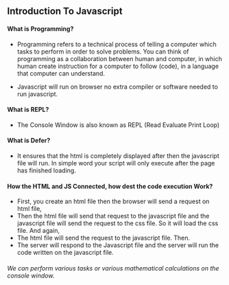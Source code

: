 ## Introduction To Javascript

#### What is Programming?
- Programming refers to a technical process of telling a computer which tasks to perform in order to solve problems. You can think of programming as a collaboration between human and computer, in which human create instruction for a computer to follow (code), in a language that computer can understand.

- Javascript will run on browser no extra compiler or software needed to run javascript.

#### What is REPL?
- The Console Window is also known as REPL (Read Evaluate Print Loop)

#### What is Defer?
- It ensures that the html is completely displayed after then the javascript file will run. In simple word your script will only execute after the page has finished loading.

#### How the HTML and JS Connected, how dest the code execution Work?
- First, you create an html file then the browser will send a request on html file, 
- Then the html file will send that request to the javascript file and the javascript file will send the request to the css file. So it will load the css file. And again, 
- The html file will send the request to the javascript file. Then. 
- The server will respond to the Javascript file and the server will run the code written on the javascript file.

###### We can perform various tasks or various mathematical calculations on the console window.